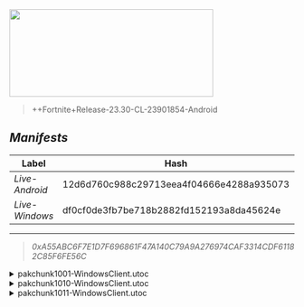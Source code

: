 <div style="pointer-events: none">
  <img style="pointer-events: none" src="https://raw.githubusercontent.com/Tectors/Archive/master/source/dependents/gen.28.10.svg" width="360" height="155">
<div>

 >  
  
  > ++Fortnite+Release-23.30-CL-23901854-Android

## *Manifests*
| Label | Hash | Route |
| - | - | - |
| *Live-Android* | 12d6d760c988c29713eea4f04666e4288a935073 | [PU7g6UPDEXKnY3tHwUqjwR5KnsEdJw](https://github.com/Tectors/Archive/blob/master/manifests/PU7g6UPDEXKnY3tHwUqjwR5KnsEdJw.manifest) |
| *Live-Windows* | df0cf0de3fb7be718b2882fd152193a8da45624e | [dstRnNfDLg6v3O2v50aMEhXWCmLrIw](https://github.com/Tectors/Archive/blob/master/manifests/dstRnNfDLg6v3O2v50aMEhXWCmLrIw.manifest) |

---

> *0xA55ABC6F7E1D7F696861F47A140C79A9A276974CAF3314CDF61182C85F6FE56C*

<details>
  <summary>pakchunk1001-WindowsClient.utoc</summary>

 > 
    0xBF5B024ABB2023441B359FB8BF99659705B59FB33D75A817E06B3163BFE847FE

  <img src="https://raw.githubusercontent.com/Tectors/Archive/master/source/dependents/referred/Wrap_SpeedDial.svg" width="100"> <img src="https://raw.githubusercontent.com/Tectors/Archive/master/source/dependents/referred/Pickaxe_SpeedDial.svg" width="100"> <img src="https://raw.githubusercontent.com/Tectors/Archive/master/source/dependents/referred/LoadingScreen_Sparks_SpeedDial.svg" width="100"> <img src="https://raw.githubusercontent.com/Tectors/Archive/master/source/dependents/referred/Emoji_S28_Sparks_SpeedDial.svg" width="100"> <img src="https://raw.githubusercontent.com/Tectors/Archive/master/source/dependents/referred/EID_SpeedDial_Mask.svg" width="100"> <img src="https://raw.githubusercontent.com/Tectors/Archive/master/source/dependents/referred/EID_SpeedDial.svg" width="100"> <img src="https://raw.githubusercontent.com/Tectors/Archive/master/source/dependents/referred/Character_SpeedDialBattle.svg" width="100"> <img src="https://raw.githubusercontent.com/Tectors/Archive/master/source/dependents/referred/Character_SpeedDial.svg" width="100"> <img src="https://raw.githubusercontent.com/Tectors/Archive/master/source/dependents/referred/Backpack_SpeedDialBattle.svg" width="100"> 
</details>

<details>
  <summary>pakchunk1010-WindowsClient.utoc</summary>

 > 
    0x5F149D17C16F53A4CF98C8366452DCC4F5C5CA89B7B3921C0E9485CFCADC75F4

  </details>

<details>
  <summary>pakchunk1011-WindowsClient.utoc</summary>

 > 
    0xE3184D2A84AEA64E662D762492D696616337348975B358927667D5230CBD31ED

  </details>

